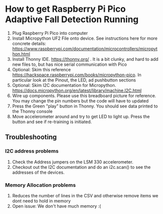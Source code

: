 # How to get Raspberry Pi Pico Adaptive Fall Detection Running

1. Plug Raspberry Pi Pico into computer
2. Install Micropython UF2 File onto device. See instructions here for more concrete details: https://www.raspberrypi.com/documentation/microcontrollers/micropython.html
3. Install Thonny IDE.  https://thonny.org/ . It is a bit clunky, and hard to add new files to, but has nice serial communication with Pico
4. Optional: Skim this reference https://hackspace.raspberrypi.com/books/micropython-pico. In particular look at the Pinout, the LED, ad pushbutton sections
5. Optional: Skim I2C documentation for Micropython. https://docs.micropython.org/en/latest/library/machine.I2C.html
6. Wire up components. Please use this breadboard picture for reference. You may change the pin numbers but the code will have to updated
7. Press the Green "play" button in Thonny. You should see data printed to the Thonny console
8. Move accelerometer around and try to get LED to light up. Press the button and see if re-training is initiated.


## Troubleshooting

### I2C address problems

1. Check the Address jumpers on the LSM 330 accelerometer.
2. Checkout out the I2C documentation and do an i2c.scan() to see the addresses of the devices.

### Memory Allocation problems
1. Reduces the number of lines in the CSV and otherwise remove items we dont need to hold in memory
2. Open issue: We don't have much memory :(


